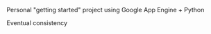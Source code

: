 <p>Personal "getting started" project using Google App Engine + Python</p>
<p>Eventual consistency</p>
